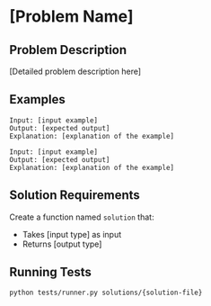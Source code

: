 # [Problem Name]

## Problem Description

[Detailed problem description here]

## Examples

```
Input: [input example]
Output: [expected output]
Explanation: [explanation of the example]
```

```
Input: [input example]
Output: [expected output]
Explanation: [explanation of the example]
```

## Solution Requirements

Create a function named `solution` that:
- Takes [input type] as input
- Returns [output type]

## Running Tests

```bash
python tests/runner.py solutions/{solution-file}
```